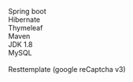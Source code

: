Spring boot <br/>
Hibernate <br/>
Thymeleaf <br/>
Maven <br/>
JDK 1.8 <br/>
MySQL <br/>
<br/>
Resttemplate (google reCaptcha v3)

